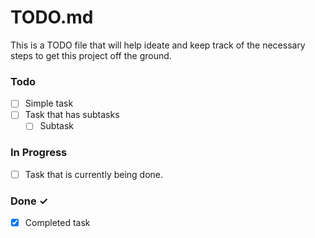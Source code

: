 # TODO.md

This is a TODO file that will help ideate and keep track of the necessary steps to get this project off the ground.

### Todo

- [ ] Simple task
- [ ] Task that has subtasks
  - [ ] Subtask

### In Progress

- [ ] Task that is currently being done.

### Done ✓

- [x] Completed task
